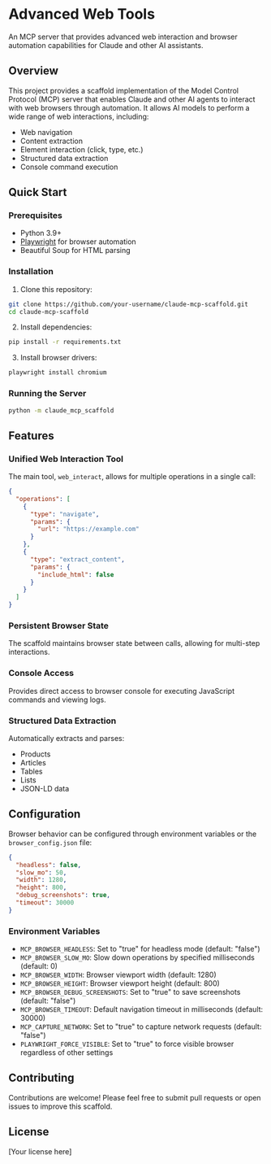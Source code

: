 # Advanced Web Tools

An MCP server that provides advanced web interaction and browser automation capabilities for Claude and other AI assistants.

## Overview

This project provides a scaffold implementation of the Model Control Protocol (MCP) server that enables Claude and other AI agents to interact with web browsers through automation. It allows AI models to perform a wide range of web interactions, including:

- Web navigation
- Content extraction
- Element interaction (click, type, etc.)
- Structured data extraction
- Console command execution

## Quick Start

### Prerequisites

- Python 3.9+
- [Playwright](https://playwright.dev/python/docs/intro) for browser automation
- Beautiful Soup for HTML parsing

### Installation

1. Clone this repository:
```bash
git clone https://github.com/your-username/claude-mcp-scaffold.git
cd claude-mcp-scaffold
```

2. Install dependencies:
```bash
pip install -r requirements.txt
```

3. Install browser drivers:
```bash
playwright install chromium
```

### Running the Server

```bash
python -m claude_mcp_scaffold
```

## Features

### Unified Web Interaction Tool

The main tool, `web_interact`, allows for multiple operations in a single call:

```json
{
  "operations": [
    {
      "type": "navigate",
      "params": {
        "url": "https://example.com"
      }
    },
    {
      "type": "extract_content",
      "params": {
        "include_html": false
      }
    }
  ]
}
```

### Persistent Browser State

The scaffold maintains browser state between calls, allowing for multi-step interactions.

### Console Access

Provides direct access to browser console for executing JavaScript commands and viewing logs.

### Structured Data Extraction

Automatically extracts and parses:
- Products
- Articles
- Tables
- Lists
- JSON-LD data

## Configuration

Browser behavior can be configured through environment variables or the `browser_config.json` file:

```json
{
  "headless": false,
  "slow_mo": 50,
  "width": 1280,
  "height": 800,
  "debug_screenshots": true,
  "timeout": 30000
}
```

### Environment Variables

- `MCP_BROWSER_HEADLESS`: Set to "true" for headless mode (default: "false")
- `MCP_BROWSER_SLOW_MO`: Slow down operations by specified milliseconds (default: 0)
- `MCP_BROWSER_WIDTH`: Browser viewport width (default: 1280)
- `MCP_BROWSER_HEIGHT`: Browser viewport height (default: 800)
- `MCP_BROWSER_DEBUG_SCREENSHOTS`: Set to "true" to save screenshots (default: "false")
- `MCP_BROWSER_TIMEOUT`: Default navigation timeout in milliseconds (default: 30000)
- `MCP_CAPTURE_NETWORK`: Set to "true" to capture network requests (default: "false")
- `PLAYWRIGHT_FORCE_VISIBLE`: Set to "true" to force visible browser regardless of other settings

## Contributing

Contributions are welcome! Please feel free to submit pull requests or open issues to improve this scaffold.

## License

[Your license here]